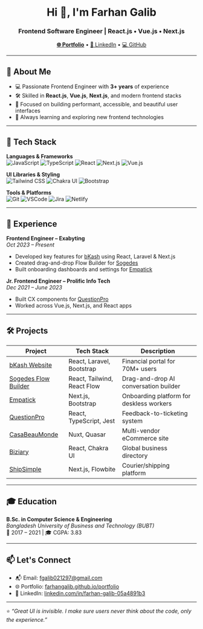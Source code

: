 <h1 align="center">Hi 👋, I'm Farhan Galib</h1>
<h3 align="center">Frontend Software Engineer | React.js • Vue.js • Next.js</h3>

<p align="center">
  <a href="https://farhangalib.github.io/portfolio/" target="_blank"><strong>🌐 Portfolio</strong></a> •
  <a href="https://www.linkedin.com/in/farhan-galib-05a4891b3" target="_blank">💼 LinkedIn</a> •
  <a href="https://github.com/FarhanGalib" target="_blank">💻 GitHub</a>
</p>

---

## 🚀 About Me

- 💻 Passionate Frontend Engineer with **3+ years** of experience
- 🛠️ Skilled in **React.js**, **Vue.js**, **Next.js**, and modern frontend stacks
- 🎯 Focused on building performant, accessible, and beautiful user interfaces
- 🌱 Always learning and exploring new frontend technologies

---

## 🧰 Tech Stack

**Languages & Frameworks**  
![JavaScript](https://img.shields.io/badge/JavaScript-F7DF1E?style=flat-square&logo=javascript&logoColor=black)
![TypeScript](https://img.shields.io/badge/TypeScript-3178C6?style=flat-square&logo=typescript&logoColor=white)
![React](https://img.shields.io/badge/React-20232A?style=flat-square&logo=react&logoColor=61DAFB)
![Next.js](https://img.shields.io/badge/Next.js-000000?style=flat-square&logo=next.js&logoColor=white)
![Vue.js](https://img.shields.io/badge/Vue.js-35495E?style=flat-square&logo=vue.js&logoColor=4FC08D)

**UI Libraries & Styling**  
![Tailwind CSS](https://img.shields.io/badge/Tailwind_CSS-0EA5E9?style=flat-square&logo=tailwind-css&logoColor=white)
![Chakra UI](https://img.shields.io/badge/Chakra_UI-319795?style=flat-square&logo=chakra-ui&logoColor=white)
![Bootstrap](https://img.shields.io/badge/Bootstrap-7952B3?style=flat-square&logo=bootstrap&logoColor=white)

**Tools & Platforms**  
![Git](https://img.shields.io/badge/Git-F05032?style=flat-square&logo=git&logoColor=white)
![VSCode](https://img.shields.io/badge/VS_Code-007ACC?style=flat-square&logo=visual-studio-code&logoColor=white)
![Jira](https://img.shields.io/badge/Jira-0052CC?style=flat-square&logo=jira&logoColor=white)
![Netlify](https://img.shields.io/badge/Netlify-00C7B7?style=flat-square&logo=netlify&logoColor=white)

---

## 💼 Experience

**Frontend Engineer – Exabyting**  
*Oct 2023 – Present*  
- Developed key features for [bKash](https://www.bkash.com/en) using React, Laravel & Next.js  
- Created drag-and-drop Flow Builder for [Sogedes](https://factory.sogedes.ai/)  
- Built onboarding dashboards and settings for [Empatick](https://www.empatick.com/en)

**Jr. Frontend Engineer – Prolific Info Tech**  
*Dec 2021 – June 2023*  
- Built CX components for [QuestionPro](https://www.questionpro.com/)  
- Worked across Vue.js, Next.js, and React apps

---

## 🛠️ Projects

| Project | Tech Stack | Description |
|--------|------------|-------------|
| [bKash Website](https://www.bkash.com/en) | React, Laravel, Bootstrap | Financial portal for 70M+ users |
| [Sogedes Flow Builder](https://factory.sogedes.ai/) | React, Tailwind, React Flow | Drag-and-drop AI conversation builder |
| [Empatick](https://www.empatick.com/en) | Next.js, Bootstrap | Onboarding platform for deskless workers |
| [QuestionPro](https://www.questionpro.com/) | React, TypeScript, Jest | Feedback-to-ticketing system |
| [CasaBeauMonde](https://casabeaumonde.com/) | Nuxt, Quasar | Multi-vendor eCommerce site |
| [Biziary](http://www.biziary.com) | React, Chakra UI | Global business directory |
| [ShipSimple](https://shipsimple.ca/) | Next.js, Flowbite | Courier/shipping platform |

---

## 🎓 Education

**B.Sc. in Computer Science & Engineering**  
*Bangladesh University of Business and Technology (BUBT)*  
📅 2017 – 2021 | 🎓 CGPA: 3.83

---

## 📫 Let's Connect

- 📬 Email: [fgalib021297@gmail.com](mailto:fgalib021297@gmail.com)  
- 🌐 Portfolio: [farhangalib.github.io/portfolio](https://farhangalib.github.io/portfolio/)  
- 💼 LinkedIn: [linkedin.com/in/farhan-galib-05a4891b3](https://linkedin.com/in/farhan-galib-05a4891b3)

---

⭐ *“Great UI is invisible. I make sure users never think about the code, only the experience.”*
